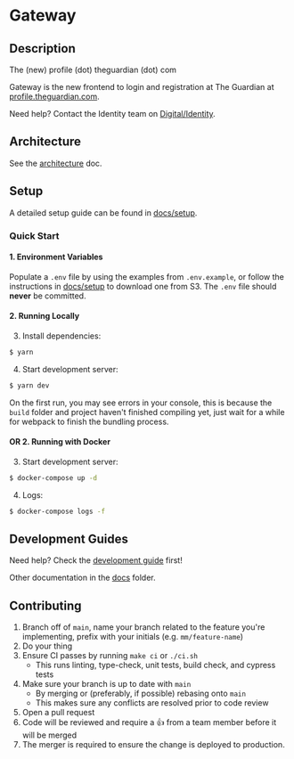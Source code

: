 # Gateway

## Description

The (new) profile (dot) theguardian (dot) com

Gateway is the new frontend to login and registration at The Guardian at [profile.theguardian.com](https://profile.theguardian.com).

Need help? Contact the Identity team on [Digital/Identity](https://chat.google.com/room/AAAAFdv9gK8).

## Architecture

See the [architecture](docs/architecture.md) doc.

## Setup

A detailed setup guide can be found in [docs/setup](docs/setup.md).

### Quick Start

#### 1. Environment Variables

Populate a `.env` file by using the examples from `.env.example`, or follow the instructions in [docs/setup](docs/setup.md) to download one from S3.
The `.env` file should **never** be committed.

#### 2. Running Locally

3. Install dependencies:

```sh
$ yarn
```

4. Start development server:

```sh
$ yarn dev
```

On the first run, you may see errors in your console, this is because the `build` folder and project haven't finished compiling yet, just wait for a while for webpack to finish the bundling process.

#### OR 2. Running with Docker

3. Start development server:

```sh
$ docker-compose up -d
```

4. Logs:

```sh
$ docker-compose logs -f
```

## Development Guides

Need help? Check the [development guide](docs/development.md) first!

Other documentation in the [docs](docs) folder.

## Contributing

1. Branch off of `main`, name your branch related to the feature you're implementing, prefix with your initials (e.g. `mm/feature-name`)
2. Do your thing
3. Ensure CI passes by running `make ci` or `./ci.sh`
   - This runs linting, type-check, unit tests, build check, and cypress tests
4. Make sure your branch is up to date with `main`
   - By merging or (preferably, if possible) rebasing onto `main`
   - This makes sure any conflicts are resolved prior to code review
5. Open a pull request
6. Code will be reviewed and require a 👍 from a team member before it will be merged
7. The merger is required to ensure the change is deployed to production.
